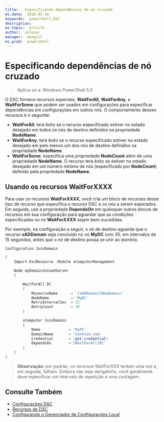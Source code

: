 ```yaml
---
title:   Especificando dependências de nó cruzado
ms.date:  2016-05-16
keywords:  powershell,DSC
description:  
ms.topic:  article
author:  eslesar
manager:  dongill
ms.prod:  powershell
---
```


# Especificando dependências de nó cruzado

> Aplica-se a: Windows PowerShell 5.0

O DSC fornece recursos especiais, **WaitForAll**, **WaitForAny**, e **WaitForSome** que podem ser usados em configurações para especificar dependências em configurações em outros nós. O comportamento desses recursos é o seguinte:

* **WaitForAll**: terá êxito se o recurso especificado estiver no estado desejado em todos os nós de destino definidos na propriedade **NodeName**.
* **WaitForAny**: terá êxito se o recurso especificado estiver no estado desejado em pelo menos um dos nós de destino definidos na propriedade **NodeName**.
* **WaitForSome**: especifica uma propriedade **NodeCount** além de uma propriedade **NodeName**. O recurso terá êxito se estiver no estado desejado em um número mínimo de nós (especificado por **NodeCount**) definido pela propriedade **NodeName**. 

## Usando os recursos WaitForXXXX

Para usar os recursos **WaitForXXXX**, você cria um bloco de recursos desse tipo de recurso que especifica o recurso DSC e os nós a serem esperados. Em seguida, use a propriedade **DependsOn** em quaisquer outros blocos de recursos em sua configuração para aguardar que as condições especificadas no nó **WaitForXXXX** sejam bem-sucedidas.

Por exemplo, na configuração a seguir, o nó de destino aguarda que o recurso **xADDomain** seja concluído no nó **MyDC** com 30, em intervalos de 15 segundos, antes que o nó de destino possa se unir ao domínio.

```PowerShell
Configuration JoinDomain

{
    Import-DscResource -Module xComputerManagement

    Node myDomainJoinedServer
    {

        WaitForAll DC
        {
            ResourceName      = '[xADDomain]NewDomain'
            NodeName          = 'MyDC'
            RetryIntervalSec  = 15
            RetryCount        = 30
        }

        xComputer JoinDomain
        {
            Name             = 'MyPC'
            DomainName       = 'Contoso.com'
            Credential       = (get-credential)
            DependsOn        ='[WaitForAll]DC'
        }
    }
}
```

>**Observação:** por padrão, os recursos WaitForXXX tentam uma vez e, em seguida, falham. Embora não seja obrigatório, você geralmente deve especificar um intervalo de repetição e uma contagem.

## Consulte Também
* [Configurações DSC](configurations.md)
* [Recursos de DSC](resources.md)
* [Configurando o Gerenciador de Configurações Local](metaConfig.md)



<!--HONumber=May16_HO3-->


